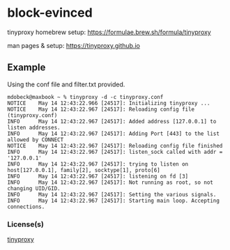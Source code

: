 # block-evinced
tinyproxy homebrew setup: https://formulae.brew.sh/formula/tinyproxy

man pages & setup: https://tinyproxy.github.io

## Example
Using the conf file and filter.txt provided.
```
mdobeck@maxbook ~ % tinyproxy -d -c tinyproxy.conf 
NOTICE    May 14 12:43:22.966 [24517]: Initializing tinyproxy ...
NOTICE    May 14 12:43:22.967 [24517]: Reloading config file (tinyproxy.conf)
INFO      May 14 12:43:22.967 [24517]: Added address [127.0.0.1] to listen addresses.
INFO      May 14 12:43:22.967 [24517]: Adding Port [443] to the list allowed by CONNECT
NOTICE    May 14 12:43:22.967 [24517]: Reloading config file finished
INFO      May 14 12:43:22.967 [24517]: listen_sock called with addr = '127.0.0.1'
INFO      May 14 12:43:22.967 [24517]: trying to listen on host[127.0.0.1], family[2], socktype[1], proto[6]
INFO      May 14 12:43:22.967 [24517]: listening on fd [3]
INFO      May 14 12:43:22.967 [24517]: Not running as root, so not changing UID/GID.
INFO      May 14 12:43:22.967 [24517]: Setting the various signals.
INFO      May 14 12:43:22.967 [24517]: Starting main loop. Accepting connections.
```


### License(s)
[tinyproxy](https://github.com/tinyproxy/tinyproxy.github.io/blob/master/LICENSE)
